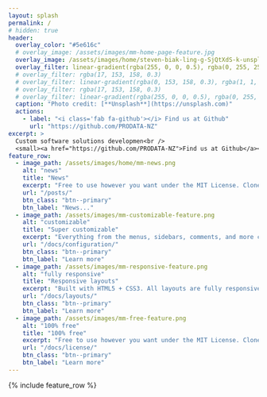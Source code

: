 ```yaml
---
layout: splash
permalink: /
# hidden: true
header:
  overlay_color: "#5e616c"
  # overlay_image: /assets/images/mm-home-page-feature.jpg
  overlay_image: /assets/images/home/steven-biak-ling-g-SjQtXdS-k-unsplash.jpg
  overlay_filter: linear-gradient(rgba(255, 0, 0, 0.5), rgba(0, 255, 255, 0.5))
  # overlay_filter: rgba(17, 153, 158, 0.3)
  # overlay_filter: linear-gradient(rgba(0, 153, 158, 0.3), rgba(1, 1, 1, 0.5))
  # overlay_filter: rgba(17, 153, 158, 0.3)
  # overlay_filter: linear-gradient(rgba(255, 0, 0, 0.5), rgba(0, 255, 255, 0.5))
  caption: "Photo credit: [**Unsplash**](https://unsplash.com)"
  actions:
    - label: "<i class='fab fa-github'></i> Find us at Github"
      url: "https://github.com/PRODATA-NZ"
excerpt: >
  Custom software solutions developmen<br />
  <small><a href="https://github.com/PRODATA-NZ">Find us at Github</a></small>
feature_row:
  - image_path: /assets/images/home/mm-news.png
    alt: "news"
    title: "News"
    excerpt: "Free to use however you want under the MIT License. Clone it, fork it, customize it... whatever!"
    url: "/posts/"
    btn_class: "btn--primary"
    btn_label: "News..."      
  - image_path: /assets/images/mm-customizable-feature.png
    alt: "customizable"
    title: "Super customizable"
    excerpt: "Everything from the menus, sidebars, comments, and more can be configured or set with YAML Front Matter."
    url: "/docs/configuration/"
    btn_class: "btn--primary"
    btn_label: "Learn more"
  - image_path: /assets/images/mm-responsive-feature.png
    alt: "fully responsive"
    title: "Responsive layouts"
    excerpt: "Built with HTML5 + CSS3. All layouts are fully responsive with helpers to augment your content."
    url: "/docs/layouts/"
    btn_class: "btn--primary"
    btn_label: "Learn more"
  - image_path: /assets/images/mm-free-feature.png
    alt: "100% free"
    title: "100% free"
    excerpt: "Free to use however you want under the MIT License. Clone it, fork it, customize it... whatever!"
    url: "/docs/license/"
    btn_class: "btn--primary"
    btn_label: "Learn more"      
---
```


{% include feature_row %}
